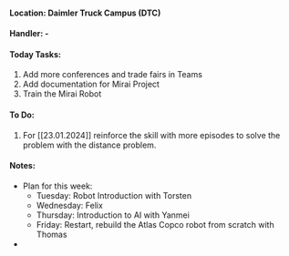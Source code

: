 #### Location: Daimler Truck Campus (DTC)

#### Handler: -

#### Today Tasks:
1. Add more conferences and trade fairs in Teams
2. Add documentation for Mirai Project
3. Train the Mirai Robot
#### To Do:
1. For [[23.01.2024]] reinforce the skill with more episodes to solve the problem with the distance problem.

#### Notes:
- Plan for this week: 
	- Tuesday: Robot Introduction with Torsten
	- Wednesday: Felix
	- Thursday: Introduction to AI with Yanmei
	- Friday: Restart, rebuild the Atlas Copco robot from scratch with Thomas
- 